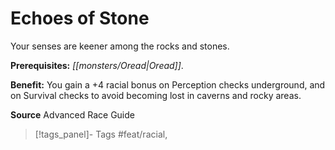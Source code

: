 ﻿---
cssclass: [feats]

---
# Echoes of Stone

Your senses are keener among the rocks and stones.

**Prerequisites:** _[[monsters/Oread|Oread]]_.

**Benefit:** You gain a +4 racial bonus on Perception checks underground, and on Survival checks to avoid becoming lost in caverns and rocky areas.

**Source** Advanced Race Guide
>[!tags_panel]- Tags
> #feat/racial, 